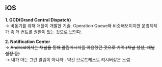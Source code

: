 ## iOS
   
**1. GCD(Grand Central Dispatch)**   
-> 비동기를 위해 애플이 개발한 기술. Operation Queue와 비슷해보이지만 운영체제가 좀 더 컨트롤 권한이 있는 것으로 보인다.   
   
   
**2. Notification Center**   
-> ~~Android에서는 채널을 통해 알림메시지를 이용했던 것으로 기억.(채널 생성, 채널 설정 등)~~   
-> 내가 아는 그런 알림이 아니라.. 약간 브로드캐스트 리시버같은 느낌   
